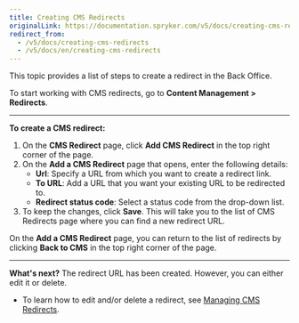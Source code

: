 ```yaml
---
title: Creating CMS Redirects
originalLink: https://documentation.spryker.com/v5/docs/creating-cms-redirects
redirect_from:
  - /v5/docs/creating-cms-redirects
  - /v5/docs/en/creating-cms-redirects
---
```


This topic provides a list of steps to create a redirect in the Back Office.

To start working with CMS redirects, go to **Content Management > Redirects**.
***

**To create a CMS redirect:**
1. On the **CMS Redirect** page, click **Add CMS Redirect** in the top right corner of the page.
2. On the **Add a CMS Redirect** page that opens, enter the following details:
    * **Url**: Specify a URL from which you want to create a redirect link.
    * **To URL**: Add a URL that you want your existing URL to be redirected to.
    * **Redirect status code**: Select a status code from the drop-down list. 
3. To keep the changes, click **Save**. This will take you to the list of CMS Redirects page where you can find a new redirect URL.

On the **Add a CMS Redirect** page, you can return to the list of redirects by clicking **Back to CMS** in the top right corner of the page.
***
**What's next?**
The redirect URL has been created. However, you can either edit it or delete.

* To learn how to edit and/or delete a redirect, see [Managing CMS Redirects](https://documentation.spryker.com/docs/en/editing-cms-redirects).
